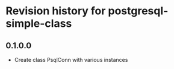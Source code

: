 # Revision history for postgresql-simple-class

## 0.1.0.0

* Create class PsqlConn with various instances
